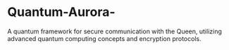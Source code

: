 # Quantum-Aurora-
A quantum framework for secure communication with the Queen, utilizing advanced quantum computing concepts and encryption protocols.
